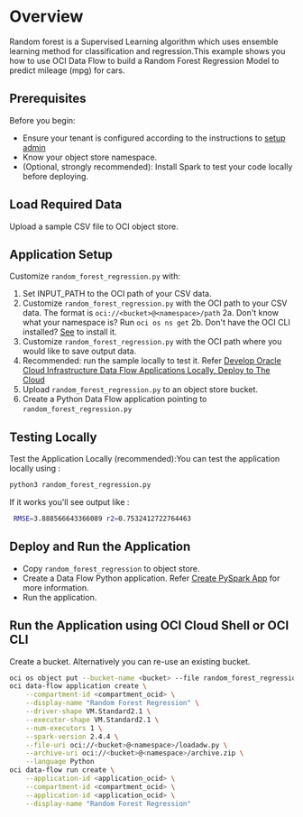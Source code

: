 # Overview

Random forest is a Supervised Learning algorithm which uses ensemble learning method for classification and regression.This example shows you how to use OCI Data Flow to build a Random Forest Regression Model to predict mileage (mpg) for cars.

## Prerequisites

Before you begin:

* Ensure your tenant is configured according to the instructions to [setup admin](https://docs.cloud.oracle.com/en-us/iaas/data-flow/using/dfs_getting_started.htm#set_up_admin)
* Know your object store namespace.
* (Optional, strongly recommended): Install Spark to test your code locally before deploying.

## Load Required Data

Upload a sample CSV file to OCI object store.

## Application Setup

Customize ```random_forest_regression.py``` with:

1. Set INPUT_PATH to the OCI path of your CSV data.
2. Customize ```random_forest_regression.py``` with the OCI path to your CSV data. The format is ```oci://<bucket>@<namespace>/path```
  2a. Don't know what your namespace is? Run ```oci os ns get```
  2b. Don't have the OCI CLI installed? [See](https://docs.cloud.oracle.com/en-us/iaas/Content/API/SDKDocs/cliinstall.htm) to install it.
3. Customize ```random_forest_regression.py``` with the OCI path where you would like to save output data.
4. Recommended: run the sample locally to test it. Refer [Develop Oracle Cloud Infrastructure Data Flow Applications Locally, Deploy to The Cloud](https://docs.oracle.com/en-us/iaas/data-flow/data-flow-tutorial/develop-apps-locally/front.htm)
5. Upload ```random_forest_regression.py``` to an object store bucket.
6. Create a Python Data Flow application pointing to ```random_forest_regression.py```

## Testing Locally

Test the Application Locally (recommended):You can test the application locally using :

  ```bash
  python3 random_forest_regression.py
  ```

If it works you'll see output like :

```bash
 RMSE=3.888566643366089 r2=0.7532412722764463
 ```

## Deploy and Run the Application

* Copy ``random_forest_regression`` to object store.
* Create a Data Flow Python application. Refer [Create PySpark App](https://docs.cloud.oracle.com/en-us/iaas/data-flow/using/dfs_data_flow_library.htm#create_pyspark_app) for more information.
* Run the application.

## Run the Application using OCI Cloud Shell or OCI CLI

Create a bucket. Alternatively you can re-use an existing bucket.

```sh
oci os object put --bucket-name <bucket> --file random_forest_regression
oci data-flow application create \
    --compartment-id <compartment_ocid> \
    --display-name "Random Forest Regression" \
    --driver-shape VM.Standard2.1 \
    --executor-shape VM.Standard2.1 \
    --num-executors 1 \
    --spark-version 2.4.4 \
    --file-uri oci://<bucket>@<namespace>/loadadw.py \
    --archive-uri oci://<bucket>@<namespace>/archive.zip \
    --language Python
oci data-flow run create \
    --application-id <application_ocid> \
    --compartment-id <compartment_ocid> \
    --application-id <application_ocid> \
    --display-name "Random Forest Regression"
```

